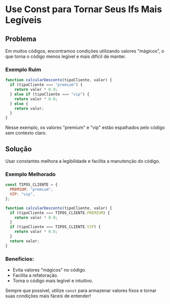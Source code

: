 # Use Const para Tornar Seus Ifs Mais Legíveis

## Problema

Em muitos códigos, encontramos condições utilizando valores "mágicos", o que torna o código menos legível e mais difícil de manter.

### Exemplo Ruim

```javascript
function calcularDesconto(tipoCliente, valor) {
  if (tipoCliente === "premium") {
    return valor * 0.9;
  } else if (tipoCliente === "vip") {
    return valor * 0.8;
  } else {
    return valor;
  }
}
```

Nesse exemplo, os valores "premium" e "vip" estão espalhados pelo código sem contexto claro.

## Solução

Usar constantes melhora a legibilidade e facilita a manutenção do código.

### Exemplo Melhorado

```javascript
const TIPOS_CLIENTE = {
  PREMIUM: "premium",
  VIP: "vip",
};

function calcularDesconto(tipoCliente, valor) {
  if (tipoCliente === TIPOS_CLIENTE.PREMIUM) {
    return valor * 0.9;
  }
  if (tipoCliente === TIPOS_CLIENTE.VIP) {
    return valor * 0.8;
  }
  return valor;
}
```

### Benefícios:

- Evita valores "mágicos" no código.
- Facilita a refatoração.
- Torna o código mais legível e intuitivo.

Sempre que possível, utilize `const` para armazenar valores fixos e tornar suas condições mais fáceis de entender!

